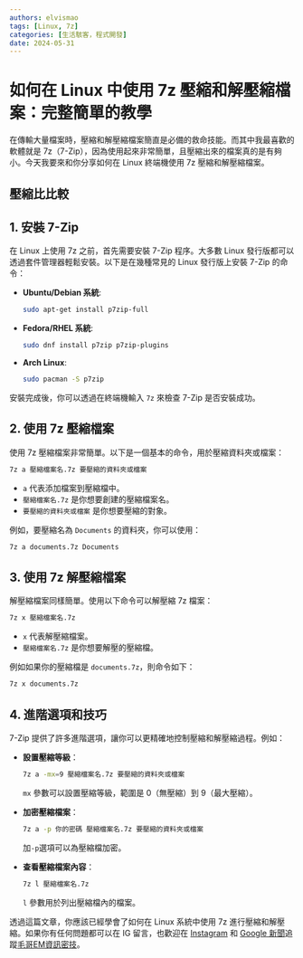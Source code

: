 ```yaml
---
authors: elvismao
tags: [Linux, 7z]
categories: [生活駭客，程式開發]
date: 2024-05-31
---
```


# 如何在 Linux 中使用 7z 壓縮和解壓縮檔案：完整簡單的教學

在傳輸大量檔案時，壓縮和解壓縮檔案簡直是必備的救命技能。而其中我最喜歡的軟體就是 7z（7-Zip），因為使用起來非常簡單，且壓縮出來的檔案真的是有夠小。今天我要來和你分享如何在 Linux 終端機使用 7z 壓縮和解壓縮檔案。

## 壓縮比比較

## 1. 安裝 7-Zip

在 Linux 上使用 7z 之前，首先需要安裝 7-Zip 程序。大多數 Linux 發行版都可以透過套件管理器輕鬆安裝。以下是在幾種常見的 Linux 發行版上安裝 7-Zip 的命令：

- **Ubuntu/Debian 系統**:

  ```bash
  sudo apt-get install p7zip-full
  ```

- **Fedora/RHEL 系統**:

  ```bash
  sudo dnf install p7zip p7zip-plugins
  ```

- **Arch Linux**:
  ```bash
  sudo pacman -S p7zip
  ```

安裝完成後，你可以透過在終端機輸入 `7z` 來檢查 7-Zip 是否安裝成功。

## 2. 使用 7z 壓縮檔案

使用 7z 壓縮檔案非常簡單。以下是一個基本的命令，用於壓縮資料夾或檔案：

```bash
7z a 壓縮檔案名.7z 要壓縮的資料夾或檔案
```

- `a` 代表添加檔案到壓縮檔中。
- `壓縮檔案名.7z` 是你想要創建的壓縮檔案名。
- `要壓縮的資料夾或檔案` 是你想要壓縮的對象。

例如，要壓縮名為 `Documents` 的資料夾，你可以使用：

```bash
7z a documents.7z Documents
```

## 3. 使用 7z 解壓縮檔案

解壓縮檔案同樣簡單。使用以下命令可以解壓縮 7z 檔案：

```bash
7z x 壓縮檔案名.7z
```

- `x` 代表解壓縮檔案。
- `壓縮檔案名.7z` 是你想要解壓的壓縮檔。

例如如果你的壓縮檔是 `documents.7z`，則命令如下：

```bash
7z x documents.7z
```

## 4. 進階選項和技巧

7-Zip 提供了許多進階選項，讓你可以更精確地控制壓縮和解壓縮過程。例如：

- **設置壓縮等級**：

  ```bash
  7z a -mx=9 壓縮檔案名.7z 要壓縮的資料夾或檔案
  ```

  `mx` 參數可以設置壓縮等級，範圍是 0（無壓縮）到 9（最大壓縮）。

- **加密壓縮檔案**：

  ```bash
  7z a -p 你的密碼 壓縮檔案名.7z 要壓縮的資料夾或檔案
  ```

  加`-p`選項可以為壓縮檔加密。

- **查看壓縮檔案內容**：
  ```bash
  7z l 壓縮檔案名.7z
  ```
  `l` 參數用於列出壓縮檔內的檔案。

透過這篇文章，你應該已經學會了如何在 Linux 系統中使用 7z 進行壓縮和解壓縮。如果你有任何問題都可以在 IG 留言，也歡迎在 [Instagram](https://www.instagram.com/em.tec.blog) 和 [Google 新聞](https://news.google.com/publications/CAAqBwgKMKXLvgswsubVAw?ceid=TW:zh-Hant&oc=3)追蹤[毛哥EM資訊密技](https://em-tec.github.io/)。
